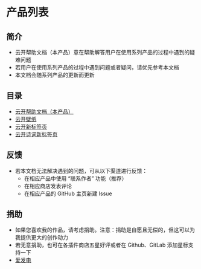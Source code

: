 # 产品列表

## 简介
* 云开帮助文档（本产品）意在帮助解答用户在使用系列产品的过程中遇到的疑难问题
* 若用户在使用系列产品的过程中遇到问题或者疑问，请优先参考本文档
* 本文档会随系列产品的更新而更新

## 目录
* [云开帮助文档（本产品）](SkyDocuments.md "前往云开帮助文档")
* [云开壁纸](SkyWallpaper.md "前往云开壁纸")
* [云开新标签页](SkyNewTab.md "前往 云开新标签页")
* [云开诗词新标签页](SkyNewTabPoem.md "前往云开诗词新标签页")

## 反馈
* 若本文档无法解决遇到的问题，可从以下渠道进行反馈：
  * 在相应产品中使用 “联系作者” 功能（推荐）
  * 在相应商店发表评论
  * 在相应产品的 GitHub 主页新建 Issue

## 捐助
* 如果您喜欢我的作品，请考虑捐助。注意：捐助是自愿且无偿的，但这可以为我提供更大的创作动力
* 若无意捐助，也可在各插件商店五星好评或者在 Github、GitLab 添加星标支持一下
* [爱发电](https://afdian.net/a/xyk953651094 "跳转至爱发电")
